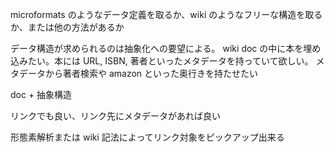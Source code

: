 microformats のようなデータ定義を取るか、wiki のようなフリーな構造を取るか、または他の方法があるか

データ構造が求められるのは抽象化への要望による。
wiki doc の中に本を埋め込みたい。本には URL, ISBN, 著者といったメタデータを持っていて欲しい。
メタデータから著者検索や amazon といった奥行きを持たせたい

doc + 抽象構造

リンクでも良い、リンク先にメタデータがあれば良い

形態素解析または wiki 記法によってリンク対象をピックアップ出来る
